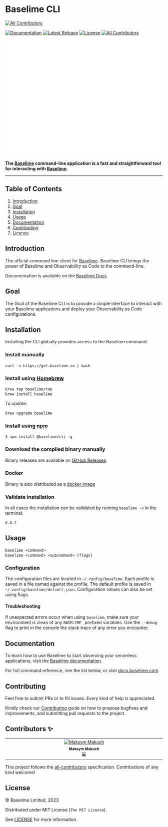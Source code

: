 # Baselime CLI
<!-- ALL-CONTRIBUTORS-BADGE:START - Do not remove or modify this section -->
[![All Contributors](https://img.shields.io/badge/all_contributors-1-orange.svg?style=flat-square)](#contributors-)
<!-- ALL-CONTRIBUTORS-BADGE:END -->

[![Documentation][docs_badge]][docs]
[![Latest Release][release_badge]][release]
[![License][license_badge]][license]
[![All Contributors](https://img.shields.io/github/all-contributors/Baselime/cli?color=ee8449&style=flat-square)](#contributors)


[![Baselime - Developer-First Observability for Serverless](./images/cli-demo.svg)](https://baselime.io?utm_campaign=baselime-baselime-cli-github-repo&utm_source=github.com&utm_medium=top-banner)

**The [Baselime](https://baselime.io) command-line application is a fast and
straightforward tool for interacting with [Baselime](https://baselime.io).**

---

## Table of Contents

1. [Introduction](#introduction)
1. [Goal](#Goal)
1. [Installation](#installation)
1. [Usage](#usage)
1. [Documentation](#documentation)
1. [Contributing](#contributing)
1. [License](#license)

## Introduction

The official command line client for [Baselime](https://baselime.io/). Baselime CLI
brings the power of Baselime and Observability as Code to the command-line.

Documentation is available on the [Baselime Docs](https://docs.baselime.io/cli/overview/).

## Goal

The Goal of the Baselime CLI is to provide a simple interface to interact with your Baselime
applications and deploy your Observability as Code configurations. 

## Installation

Installing the CLI globally provides access to the Baselime command.

### Install manually

```shell
curl -s https://get.baselime.io | bash
```

### Install using [Homebrew](https://brew.sh)

```shell
brew tap baselime/tap
brew install baselime
```

To update:

```shell
brew upgrade baselime
```

### Install using [npm](npmjs.com/)

```shell
$ npm install @baselime/cli -g
```

### Download the compiled binary manually

Binary releases are available on
[GitHub Releases](https://github.com/baselime/cli/releases/latest).

### Docker
Binary is also distributed as a [docker image](https://hub.docker.com/r/baselime/baselime)

### Validate installation

In all cases the installation can be validated by running `baselime -v` in the
terminal:

```shell
0.0.2
```

## Usage

```shell
baselime <command>
baselime <command> <subcommand> [flags]
```

### Configuration

The configuration files are located in `~/.config/baselime`. Each profile is saved in a file named against the profile.
The default profile is saved in `~/.config/baselime/default.json`.
Configuration values can also be set using flags.

#### Troubleshooting

If unexpected errors occur when using `baselime`,
make sure your environment is clean of any `BASELIME_` prefixed variables.
Use the `--debug` flag to print in the console the stack trace of any error you encounter.

## Documentation

To learn how to use Baselime to start observing your serverless applications, visit the
[Baselime documentation](https://docs.baselime.io/).

For full command reference, see the list below, or visit
[docs.baselime.com](https://baselime.io/docs/reference/cli).

## Contributing

Feel free to submit PRs or to fill issues. Every kind of help is appreciated. 

Kindly check our [Contributing](Contributing.md) guide on how to propose
bugfixes and improvements, and submitting pull requests to the project.

## Contributors ✨

<!-- ALL-CONTRIBUTORS-LIST:START - Do not remove or modify this section -->
<!-- prettier-ignore-start -->
<!-- markdownlint-disable -->
<table>
  <tbody>
    <tr>
      <td align="center" valign="top" width="14.28%"><a href="https://github.com/Lastin"><img src="https://avatars.githubusercontent.com/u/5638394?v=4?s=100" width="100px;" alt="Maksym Makuch"/><br /><sub><b>Maksym Makuch</b></sub></a><br /><a href="https://github.com/Baselime/cli/commits?author=Lastin" title="Code">💻</a></td>
    </tr>
  </tbody>
</table>

<!-- markdownlint-restore -->
<!-- prettier-ignore-end -->

<!-- ALL-CONTRIBUTORS-LIST:END -->
<!-- prettier-ignore-start -->
<!-- markdownlint-disable -->

<!-- markdownlint-restore -->
<!-- prettier-ignore-end -->

<!-- ALL-CONTRIBUTORS-LIST:END -->

This project follows the [all-contributors](https://github.com/all-contributors/all-contributors) specification. Contributions of any kind welcome!

## License

&copy; Baselime Limited, 2023

Distributed under MIT License (`The MIT License`).

See [LICENSE](LICENSE) for more information.

<!-- Badges -->

[docs]: https://docs.baselime.io
[docs_badge]: https://img.shields.io/badge/docs-reference-blue.svg?style=flat-square
[release]: https://github.com/baselime/cli/releases/latest
[release_badge]: https://img.shields.io/github/release/baselime/cli.svg?style=flat-square&ghcache=unused
[license]: https://opensource.org/licenses/MIT
[license_badge]: https://img.shields.io/github/license/baselime/cli.svg?color=blue&style=flat-square&ghcache=unused
